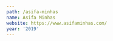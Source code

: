 ```yaml
---
path: /asifa-minhas
name: Asifa Minhas
website: https://www.asifaminhas.com/
year: '2019'
---
```

